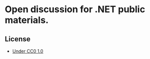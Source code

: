 # Open discussion for .NET public materials.

## License
* [Under CC0 1.0](https://creativecommons.org/publicdomain/zero/1.0/deed)
